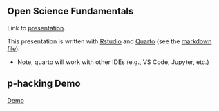 ## Open Science Fundamentals

Link to [presentation](https://pnb3ee3-w24.github.io/openScience/open-science.html).

This presentation is written with [Rstudio](https://posit.co/products/open-source/rstudio/) and [Quarto](https://quarto.org/docs/get-started/) (see the [markdown file](https://github.com/pnb3ee3/openScience/blob/main/open-science.qmd)).

- Note, quarto will work with other IDEs (e.g., VS Code, Jupyter, etc.)

## p-hacking Demo

[Demo](https://pnb3ee3.github.io/openScience/p-hacking-demo.html)
